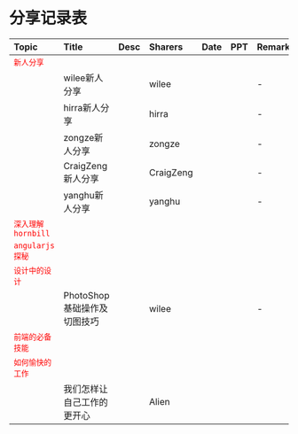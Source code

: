 # 分享记录表

|Topic|Title|Desc|Sharers|Date|PPT|Remark|
|:--|:--|:--|:--|:--|:--|:--|
|<span style="color:red">`新人分享`</span>|||||||
||wilee新人分享||wilee|||-|
||hirra新人分享||hirra|||-|
||zongze新人分享||zongze|||-|
||CraigZeng新人分享||CraigZeng|||-|
||yanghu新人分享||yanghu|||-|
|<span style="color:red">`深入理解hornbill`</span>|||||||
|<span style="color:red">`angularjs探秘`</span>|||||||
|<span style="color:red">`设计中的设计`</span>|||||||
||PhotoShop基础操作及切图技巧||wilee|||-|
|<span style="color:red">`前端的必备技能`</span>|||||||
|<span style="color:red">`如何愉快的工作`</span>|||||||
||我们怎样让自己工作的更开心||Alien||||-|
